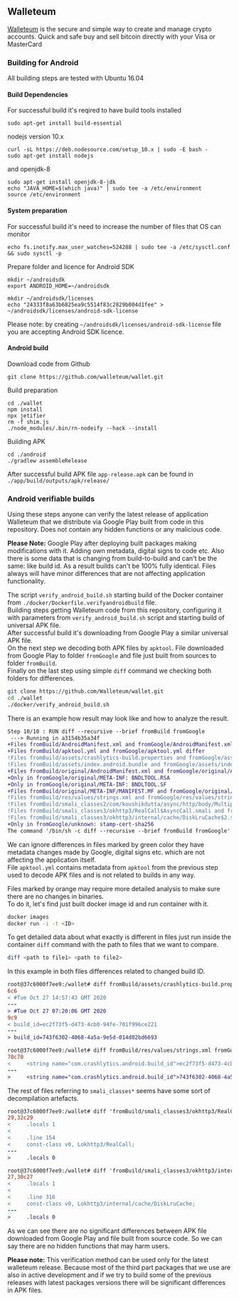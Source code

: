 ## Walleteum

[Walleteum](https://Walleteum.com/) is the secure and simple way to create and manage crypto accounts. Quick and safe buy and sell bitcoin directly with your Visa or MasterCard




### Building for Android 

All building steps are tested with Ubuntu 16.04

#### Build Dependencies

For successful build it's reqired to have build tools installed
```
sudo apt-get install build-essential
```

nodejs version 10.x 
```
curl -sL https://deb.nodesource.com/setup_10.x | sudo -E bash -
sudo apt-get install nodejs
```

and openjdk-8
```
sudo apt-get install openjdk-8-jdk
echo "JAVA_HOME=$(which java)" | sudo tee -a /etc/environment
source /etc/environment
```

#### System preparation
For successful build it's need to increase the number of files that OS can monitor
```
echo fs.inotify.max_user_watches=524288 | sudo tee -a /etc/sysctl.conf && sudo sysctl -p
```
Prepare folder and licence for Android SDK
```
mkdir ~/androidsdk
export ANDROID_HOME=~/androidsdk

mkdir ~/androidsdk/licenses 
echo "24333f8a63b6825ea9c5514f83c2829b004d1fee" >  ~/androidsdk/licenses/android-sdk-license
```
Please note: by creating `~/androidsdk/licenses/android-sdk-license` file you are accepting Android SDK licence. 

#### Android build
Download code from Github
```
git clone https://github.com/walleteum/wallet.git
```

Build preparation
```
cd ./wallet
npm install
npx jetifier
rm -f shim.js
./node_modules/.bin/rn-nodeify --hack --install
```

Building APK
```
cd ./android
./gradlew assembleRelease
```

After successful build APK file `app-release.apk` can be found in `./app/build/outputs/apk/release/`

### Android verifiable builds

Using these steps anyone can verify the latest release of application Walleteum that we distribute via Google Play built from code in this repository. Does not contain any hidden functions or any malicious code.

**Please Note:** Google Play after deploying built packages making modifications with it.
Adding own metadata, digital signs to code etc. Also there is some data that is changing from build-to-build and can't be the same: like build id. As a result builds can't be 100% fully identical. Files always will have minor differences that are not affecting application functionality.  

The script `verify_android_build.sh` starting build of the Docker container from `./docker/Dockerfile.verifyandroidbuild` file.  
Building steps getting Walleteum code from this repository, configuring it with parameters from `verify_android_build.sh` script and starting build of universal APK file.   
After successful build it's downloading from Google Play a similar universal APK file.  
On the next step we decoding both APK files by `apktool`. File downloaded from Google Play to folder `fromGoogle` and file just built from sources to folder `fromBuild`.  
Finally on the last step using simple `diff` command we checking both folders for differences.  

```bash 
git clone https://github.com/Walleteum/wallet.git
cd ./wallet
./docker/verify_android_build.sh
```

There is an example how result may look like and how to analyze the result.


```diff
Step 10/10 : RUN diff --recursive --brief fromBuild fromGoogle
 ---> Running in a3154b35a34f
+Files fromBuild/AndroidManifest.xml and fromGoogle/AndroidManifest.xml differ
+Files fromBuild/apktool.yml and fromGoogle/apktool.yml differ
!Files fromBuild/assets/crashlytics-build.properties and fromGoogle/assets/crashlytics-build.properties differ
!Files fromBuild/assets/index.android.bundle and fromGoogle/assets/index.android.bundle differ
+Files fromBuild/original/AndroidManifest.xml and fromGoogle/original/AndroidManifest.xml differ
+Only in fromGoogle/original/META-INF: BNDLTOOL.RSA
+Only in fromGoogle/original/META-INF: BNDLTOOL.SF
+Files fromBuild/original/META-INF/MANIFEST.MF and fromGoogle/original/META-INF/MANIFEST.MF differ
!Files fromBuild/res/values/strings.xml and fromGoogle/res/values/strings.xml differ
!Files fromBuild/smali_classes2/com/koushikdutta/async/http/body/MultipartFormDataBody$6.smali and fromGoogle/smali_classes2/com/koushikdutta/async/http/body/MultipartFormDataBody$6.smali differ
!Files fromBuild/smali_classes3/okhttp3/RealCall$AsyncCall.smali and fromGoogle/smali_classes3/okhttp3/RealCall$AsyncCall.smali differ
!Files fromBuild/smali_classes3/okhttp3/internal/cache/DiskLruCache$2.smali and fromGoogle/smali_classes3/okhttp3/internal/cache/DiskLruCache$2.smali differ
+Only in fromGoogle/unknown: stamp-cert-sha256
The command '/bin/sh -c diff --recursive --brief fromBuild fromGoogle' returned a non-zero code: 1
```

We can ignore differences in files marked by green color they have metadata changes made by Google, digital signs etc. which are not affecting the application itself.   
File `apktool.yml` contains metadata from `apktool` from the previous step used to decode APK files and is not related to builds in any way.

Files marked by orange may require more detailed analysis to make sure there are no changes in binaries.  
To do it, let's find just built docker image id and run container with it.

```bash
docker images
docker run -i -t <ID>
```
To get detailed data about what exactly is different in files just run inside the container `diff` command with the path to files that we want to compare.

```bash
diff <path to file1> <path to file2>
```

In this example in both files differences related to changed build ID.

```diff
root@37c6000f7ee9:/wallet# diff fromBuild/assets/crashlytics-build.properties fromGoogle/assets/crashlytics-build.properties
6c6
< #Tue Oct 27 14:57:43 GMT 2020
---
> #Tue Oct 27 07:20:06 GMT 2020
9c9
< build_id=ec2f73f5-d473-4cb0-94fe-701f996ce221
---
> build_id=743f6302-4068-4a5a-9e5d-014d02bd6693
```

```diff
root@37c6000f7ee9:/wallet# diff fromBuild/res/values/strings.xml fromGoogle/res/values/strings.xml
70c70
<     <string name="com.crashlytics.android.build_id">ec2f73f5-d473-4cb0-94fe-701f996ce221</string>
---
>     <string name="com.crashlytics.android.build_id">743f6302-4068-4a5a-9e5d-014d02bd6693</string>
```

The rest of files referring to `smali_classes*` seems have some sort of decompilation artefacts.

```diff
root@37c6000f7ee9:/wallet# diff 'fromBuild/smali_classes3/okhttp3/RealCall$AsyncCall.smali' 'fromGoogle/smali_classes3/okhttp3/RealCall$AsyncCall.smali'
29,32c29
<     .locals 1
<
<     .line 154
<     const-class v0, Lokhttp3/RealCall;
---
>     .locals 0
```

```diff
root@37c6000f7ee9:/wallet# diff 'fromBuild/smali_classes3/okhttp3/internal/cache/DiskLruCache$2.smali' 'fromGoogle/smali_classes3/okhttp3/internal/cache/DiskLruCach$2.smali'
27,30c27
<     .locals 1
<
<     .line 316
<     const-class v0, Lokhttp3/internal/cache/DiskLruCache;
---
>     .locals 0
```

As we can see there are no significant differences between APK file downloaded from Google Play and file built from source code. So we can say there are no hidden functions that may harm users.   

**Please note:** This verification method can be used only for the latest walleteum release. Because most of the third part packages that we use are also in active development and if we try to build some of the previous releases with latest packages versions there will be significant differences in APK files.  



